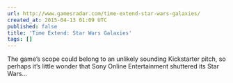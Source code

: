 ```yaml
---
url: http://www.gamesradar.com/time-extend-star-wars-galaxies/
created_at: 2015-04-13 01:09 UTC
published: false
title: 'Time Extend: Star Wars Galaxies'
tags: []
---
```


The game’s scope could belong to an unlikely sounding Kickstarter pitch, so perhaps it’s little wonder that Sony Online Entertainment shuttered its Star Wars…
